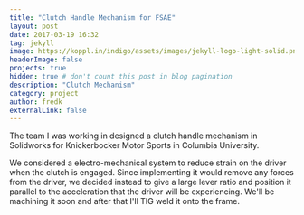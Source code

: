 ```yaml
---
title: "Clutch Handle Mechanism for FSAE"
layout: post
date: 2017-03-19 16:32
tag: jekyll
image: https://koppl.in/indigo/assets/images/jekyll-logo-light-solid.png
headerImage: false
projects: true
hidden: true # don't count this post in blog pagination
description: "Clutch Mechanism"
category: project
author: fredk
externalLink: false
---
```


The team I was working in designed a clutch handle mechanism in Solidworks for Knickerbocker Motor Sports in Columbia University.

We considered a electro-mechanical system to reduce strain on the driver when the clutch is engaged. Since implementing it would remove any forces from the driver, we decided instead to give a large lever ratio and position it parallel to the acceleration that the driver will be experiencing. We'll be machining it soon and after that I'll TIG weld it onto the frame.
